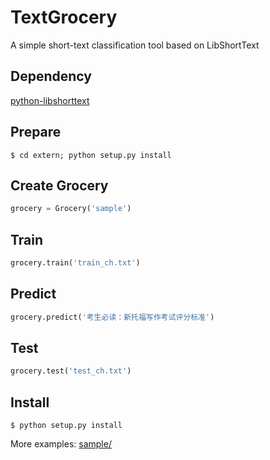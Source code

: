 TextGrocery
===========

A simple short-text classification tool based on LibShortText

Dependency
----------
[python-libshorttext](https://github.com/2shou/python-libshorttext)

Prepare
-------

    $ cd extern; python setup.py install

Create Grocery
--------------

```python
grocery = Grocery('sample')
```

Train
--------

```python
grocery.train('train_ch.txt')
```

Predict
-------

```python
grocery.predict('考生必读：新托福写作考试评分标准')
```

Test
----

```python
grocery.test('test_ch.txt')
```

Install
-----------

    $ python setup.py install

More examples: [sample/](sample/)
